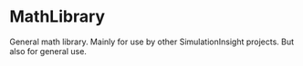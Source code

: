 # MathLibrary
General math library. Mainly for use by other SimulationInsight projects. But also for general use.
